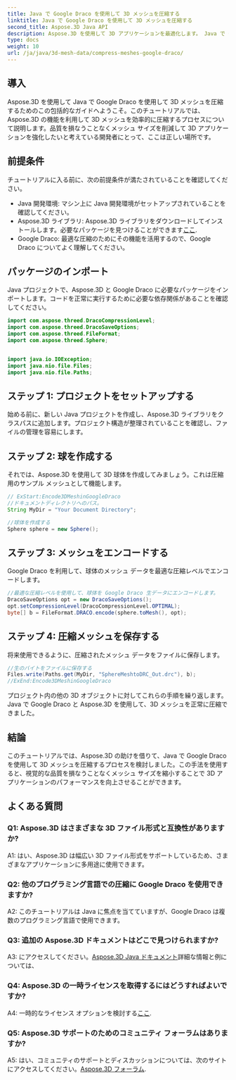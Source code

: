 ```yaml
---
title: Java で Google Draco を使用して 3D メッシュを圧縮する
linktitle: Java で Google Draco を使用して 3D メッシュを圧縮する
second_title: Aspose.3D Java API
description: Aspose.3D を使用して 3D アプリケーションを最適化します。 Java で Google Draco を使用してメッシュを圧縮する方法を学びます。効率的な 3D 開発のために、ステップバイステップのガイドに従ってください。
type: docs
weight: 10
url: /ja/java/3d-mesh-data/compress-meshes-google-draco/
---
```

## 導入

Aspose.3D を使用して Java で Google Draco を使用して 3D メッシュを圧縮するためのこの包括的なガイドへようこそ。このチュートリアルでは、Aspose.3D の機能を利用して 3D メッシュを効率的に圧縮するプロセスについて説明します。品質を損なうことなくメッシュ サイズを削減して 3D アプリケーションを強化したいと考えている開発者にとって、ここは正しい場所です。

## 前提条件

チュートリアルに入る前に、次の前提条件が満たされていることを確認してください。

- Java 開発環境: マシン上に Java 開発環境がセットアップされていることを確認してください。
-  Aspose.3D ライブラリ: Aspose.3D ライブラリをダウンロードしてインストールします。必要なパッケージを見つけることができます[ここ](https://releases.aspose.com/3d/java/).
- Google Draco: 最適な圧縮のためにその機能を活用するので、Google Draco についてよく理解してください。

## パッケージのインポート

Java プロジェクトで、Aspose.3D と Google Draco に必要なパッケージをインポートします。コードを正常に実行するために必要な依存関係があることを確認してください。

```java
import com.aspose.threed.DracoCompressionLevel;
import com.aspose.threed.DracoSaveOptions;
import com.aspose.threed.FileFormat;
import com.aspose.threed.Sphere;


import java.io.IOException;
import java.nio.file.Files;
import java.nio.file.Paths;
```

## ステップ 1: プロジェクトをセットアップする

始める前に、新しい Java プロジェクトを作成し、Aspose.3D ライブラリをクラスパスに追加します。プロジェクト構造が整理されていることを確認し、ファイルの管理を容易にします。

## ステップ 2: 球を作成する

それでは、Aspose.3D を使用して 3D 球体を作成してみましょう。これは圧縮用のサンプル メッシュとして機能します。

```java
// ExStart:Encode3DMeshinGoogleDraco
//ドキュメントディレクトリへのパス。
String MyDir = "Your Document Directory";

//球体を作成する
Sphere sphere = new Sphere();
```

## ステップ 3: メッシュをエンコードする

Google Draco を利用して、球体のメッシュ データを最適な圧縮レベルでエンコードします。

```java
//最適な圧縮レベルを使用して、球体を Google Draco 生データにエンコードします。
DracoSaveOptions opt = new DracoSaveOptions();
opt.setCompressionLevel(DracoCompressionLevel.OPTIMAL);
byte[] b = FileFormat.DRACO.encode(sphere.toMesh(), opt);
```

## ステップ 4: 圧縮メッシュを保存する

将来使用できるように、圧縮されたメッシュ データをファイルに保存します。

```java
//生のバイトをファイルに保存する
Files.write(Paths.get(MyDir, "SphereMeshtoDRC_Out.drc"), b);
//ExEnd:Encode3DMeshinGoogleDraco
```

プロジェクト内の他の 3D オブジェクトに対してこれらの手順を繰り返します。 Java で Google Draco と Aspose.3D を使用して、3D メッシュを正常に圧縮できました。

## 結論

このチュートリアルでは、Aspose.3D の助けを借りて、Java で Google Draco を使用して 3D メッシュを圧縮するプロセスを検討しました。この手法を使用すると、視覚的な品質を損なうことなくメッシュ サイズを縮小することで 3D アプリケーションのパフォーマンスを向上させることができます。

## よくある質問

### Q1: Aspose.3D はさまざまな 3D ファイル形式と互換性がありますか?

A1: はい、Aspose.3D は幅広い 3D ファイル形式をサポートしているため、さまざまなアプリケーションに多用途に使用できます。

### Q2: 他のプログラミング言語での圧縮に Google Draco を使用できますか?

A2: このチュートリアルは Java に焦点を当てていますが、Google Draco は複数のプログラミング言語で使用できます。

### Q3: 追加の Aspose.3D ドキュメントはどこで見つけられますか?

 A3: にアクセスしてください。[Aspose.3D Java ドキュメント](https://reference.aspose.com/3d/java/)詳細な情報と例については、

### Q4: Aspose.3D の一時ライセンスを取得するにはどうすればよいですか?

 A4: 一時的なライセンス オプションを検討する[ここ](https://purchase.aspose.com/temporary-license/).

### Q5: Aspose.3D サポートのためのコミュニティ フォーラムはありますか?

 A5: はい、コミュニティのサポートとディスカッションについては、次のサイトにアクセスしてください。[Aspose.3D フォーラム](https://forum.aspose.com/c/3d/18).